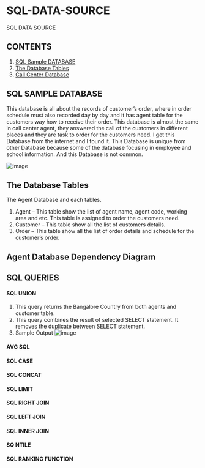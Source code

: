 # SQL-DATA-SOURCE
SQL DATA SOURCE 

## CONTENTS
 1. [SQL Sample DATABASE](https://github.com/jjati/SQL-DATA-SOURCE#sql-data-source)
 2. [The Database Tables]()
 3. [Call Center Database]()
 








## SQL SAMPLE DATABASE
This database is all about the records of customer’s order, where in order schedule must also recorded day by day and it has agent table for the customers way how to receive their order. This database is almost the same in call center agent, they answered the call of the customers in different places and they are task to order for the customers need. I get this Database from the internet and I found it. This Database is unique from other Database because some of the database focusing in employee and school information. And this Database is not common. 

![image](https://user-images.githubusercontent.com/73151103/103191378-c0b63300-48a2-11eb-9d14-e4a5d1787fca.png)

##  The Database Tables
 
 The Agent Database and each tables.
   1.  Agent – This table show the list of agent name, agent code, working area and etc. This table is assigned to order the customers need. 
   2.  Customer – This table show all the list of customers details.
   3.  Order – This table show all the list of order details and schedule for the customer’s order.
 
## Agent Database Dependency Diagram
## SQL QUERIES

#### SQL UNION
  1. This query returns the Bangalore Country from both agents and customer table.
  2. This query combines the result of selected SELECT statement. It removes the duplicate
      between SELECT statement. 
  3. Sample Output
    ![image](https://user-images.githubusercontent.com/73151103/103261223-b6616b00-496e-11eb-88c5-be076c32bb90.png)

      

#### AVG SQL
#### SQL CASE
#### SQL CONCAT 
#### SQL LIMIT 
#### SQL RIGHT JOIN
#### SQL LEFT JOIN
#### SQL INNER JOIN
#### SQ NTILE
#### SQL RANKING FUNCTION

